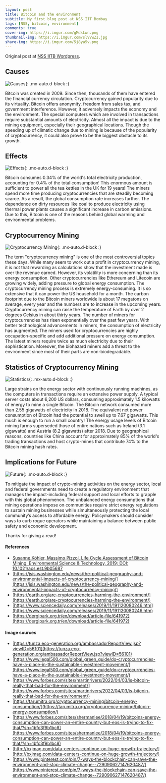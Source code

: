 ```yaml
---
layout: post
title: Bitcoin and the environment
subtitle: My first blog post at NSS IIT Bombay
tags: [NSS, bitcoin, environment]
comments: true
cover-img: https://i.imgur.com/gMdsLwn.png
thumbnail-img: https://i.imgur.com/slVVwZI.jpg
share-img: https://i.imgur.com/5j8ya5v.png
---
```


Original post at [NSS IITB Wordpress](https://nssiitbblog.wordpress.com/2020/12/31/bitcoin-the-environment-catastrophe-or-not/).

## Causes
![Causes](https://i.imgur.com/Wu0FAel.jpg){: .mx-auto.d-block :}

Bitcoin was created in 2009. Since then, thousands of them have
entered the financial currency circulation. Cryptocurrency gained
popularity due to its virtuality. Bitcoin offers anonymity, freedom from
sales tax, and government interference. However, it adversely
impacts the economy and the environment. The special computers
which are involved in transactions require substantial amounts of
electricity. Almost all the impact is due to the mining equipment,
especially their geographical locations. Though the speeding up of
climatic change due to mining is because of the popularity of
cryptocurrency, it could also prove to be the biggest obstacle to its
growth.

## Effects
![Effects](https://i.imgur.com/kkI5BaN.jpg){: .mx-auto.d-block :}

Bitcoin consumes 0.34% of the world's total electricity production,
accounting for 0.4% of the total consumption! This enormous amount
is sufficient to power all the tea kettles in the UK for 19 years! The
miners spend more time producing cryptocurrencies that are steadily
becoming scarce. As a result, the global consumption rate increases
further. The dependence on dirty resources like coal to produce
electricity using thermal power plants causes a significant increase in
carbon emissions. Due to this, Bitcoin is one of the reasons behind
global warming and environmental problems.

## Cryptocurrency Mining
![Cryptocurrency Mining](https://i.imgur.com/Ms3EnAQ.jpg){: .mx-auto.d-block :}

The term "cryptocurrency mining" is one of the most controversial topics these
days. While many seem to work out a profit in cryptocurrency mining, it is not
that rewarding as calculations show that the investment made is over the revenue
earned. However, its volatility is more concerning than its energy consumption.
Other cryptocurrencies like Ethereum and Litecoin are growing widely,
adding pressure to global energy consumption. The cryptocurrency
mining process is extremely energy-consuming. It is so extensive that
it can power the US household for a month. The carbon footprint due
to the Bitcoin miners worldwide is about 17 megatons on average,
every year and the numbers are to increase in the upcoming years.
Cryptocurrency mining can raise the temperature of Earth by over 2
degrees Celsius in about thirty years. The number of miners for
cryptocurrencies has risen exponentially over the past few years.
With better technological advancements in miners, the consumption
of electricity has augmented. The miners used for cryptocurrencies
are highly occupation-specific and add additional pressure on energy
consumption. The latest miners require twice as much electricity due
to their sophistication. Moreover, the biohazard miners add a threat to
the environment since most of their parts are non-biodegradable.

## Statistics of Cryptocurrency Mining
![Statistics](https://i.imgur.com/W7EnzCY.png){: .mx-auto.d-block :}

Large strains on the energy sector with continuously running
machines, as the computers in transactions require an extensive
power supply. A typical server costs about 6,200 US dollars,
consuming approximately 1.5 kilowatts of energy to mine a single
Bitcoin. The Bitcoin network consumed more than 2.55 gigawatts of
electricity in 2018. The equivalent net power consumption of Bitcoin
had the potential to swell up to 7.67 gigawatts. This much is enough
to run a small country! The energy usage levels of Bitcoin mining
farms superseded those of entire nations such as Ireland (3.1
gigawatts) and Austria (8.2 gigawatts) after 2018. Due to
geographical reasons, countries like China account for approximately
85% of the world's trading transactions and host crypto-mines that
contribute 74% to the Bitcoin mining hash rates.

## Implications for Future
![Future](https://i.imgur.com/5j8ya5v.png){: .mx-auto.d-block :}

To mitigate the impact of crypto-mining activities on the energy
sector, local and federal governments need to create a regulatory
environment that manages the impact-including federal support and
local efforts to grapple with this global phenomenon. The
unbalanced energy consumptions that mining operations impose on
communities require strict energy regulations to sustain mining
businesses while simultaneously protecting the local community’s
access to affordable energy. Policymakers should consider ways to
curb rogue operators while maintaining a balance between public
safety and economic development.

Thanks for giving a read!

#### References
- [Susanne Köhler, Massimo Pizzol. Life Cycle Assessment of Bitcoin Mining. Environmental Science & Technology, 2019; DOI: 10.1021/acs.est.9b05687](https://pubs.acs.org/doi/10.1021/acs.est.9b05687)
- [https://jsis.washington.edu/news/the-political-geography-and-environmental-impacts-of-cryptocurrency-mining/](https://jsis.washington.edu/news/the-political-geography-and-environmental-impacts-of-cryptocurrency-mining/)
- [https://earth.org/are-cryptocurrencies-harming-the-environment/](https://earth.org/are-cryptocurrencies-harming-the-environment/)
- [https://www.sciencedaily.com/releases/2019/11/191120080246.htm](https://www.sciencedaily.com/releases/2019/11/191120080246.htm)
- [https://dergipark.org.tr/en/download/article-file/641972](https://dergipark.org.tr/en/download/article-file/641972)

#### Image sources
- [https://tunza.eco-generation.org/ambassadorReportView.jsp?viewID=56101](https://tunza.eco-generation.org/ambassadorReportView.jsp?viewID=56101)
- [https://www.legal500.com/global_green_guide/do-cryptocurrencies-have-a-place-in-the-sustainable-investment-movement/](https://www.legal500.com/global_green_guide/do-cryptocurrencies-have-a-place-in-the-sustainable-investment-movement/)
- [https://www.forbes.com/sites/martinrivers/2022/04/03/is-bitcoin-really-that-bad-for-the-environment/](https://www.forbes.com/sites/martinrivers/2022/04/03/is-bitcoin-really-that-bad-for-the-environment/)
- [https://tarumitra.org/cryptocurrency-mining/bitcoin-energy-consumption/](https://tarumitra.org/cryptocurrency-mining/bitcoin-energy-consumption/)
- [https://www.forbes.com/sites/shermanlee/2018/04/19/bitcoins-energy-consumption-can-power-an-entire-country-but-eos-is-trying-to-fix-that/?sh=1bfc3f9b1bc8](https://www.forbes.com/sites/shermanlee/2018/04/19/bitcoins-energy-consumption-can-power-an-entire-country-but-eos-is-trying-to-fix-that/?sh=1bfc3f9b1bc8)
- [http://bxjmag.com/data-centers-continue-on-huge-growth-trajectory/](http://bxjmag.com/data-centers-continue-on-huge-growth-trajectory/)
- [https://www.pinterest.com/pin/7-ways-the-blockchain-can-save-the-environment-and-stop-climate-change--729090627147620487/](https://www.pinterest.com/pin/7-ways-the-blockchain-can-save-the-environment-and-stop-climate-change--729090627147620487/)